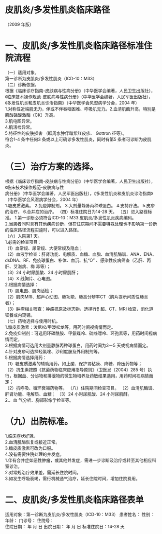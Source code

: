 # 皮肌炎/多发性肌炎临床路径  
（2009 年版）  
# 一、皮肌炎/多发性肌炎临床路径标准住院流程  
（一）适用对象。  
第一诊断为皮肌炎/多发性肌炎（ICD-10：M33）  
（二）诊断依据。  
根据《临床诊疗指南-皮肤病与性病分册》（中华医学会编著，人民卫生出版社），《临床技术操作规范-皮肤病与性病分册》（中华医学会编著，人民军医出版社），《多发性肌炎和皮肌炎诊治指南》（中华医学会风湿病学分会，2004 年）  
1.对称性近端肌无力，伴或不伴吞咽困难、呼吸肌无力。2.血清肌酶升高，特别是肌酸磷酸激酶（CK）升高。  
3.肌电图异常。  
4.肌活检异常。  
5.特征性的皮肤损害 （眶周水肿伴暗紫红皮疹、 Gottron 征等）。  
符合1-4 条中任何3 条或以上可确诊多发性肌炎，同时有第5 条者可诊断为皮肌炎。  
# （三）治疗方案的选择。  
根据《临床诊疗指南-皮肤病与性病分册》（中华医学会编著，人民卫生出版社），《临床技术操作规范-皮肤病与性  
病分册》（中华医学会编著，人民军医出版社），《多发性肌炎和皮肌炎诊治指南》（中华医学会风湿病学分会，2004 年）  
1.糖皮质激素。 2.免疫抑制剂。 3.大剂量静脉丙种球蛋白。 4.支持疗法。 5.皮疹的治疗。 6.合并症的治疗。 （四）标准住院日为14-28 天。 （五）进入路径标准。 1.第一诊断必须符合ICD-10：M33 皮肌炎/多发性肌炎疾病编码。  
2.当患者同时具有其他疾病诊断，但在住院期间不需要特殊处理也不影响第一诊断的临床路径流程实施时，可以进入路径。  
（六）入院第1 天。  
1.必需的检查项目：  
（1）血常规、尿常规、大便常规及隐血；  
（2）血液学检查：肝肾功能、电解质、血糖、血脂、血清肌酶谱、ANA、ENA、dsDNA、RF、免疫球蛋白、补体、血沉、抗“O” 、感染性疾病筛查（乙肝、丙肝、艾滋病、梅 毒等）；  
（3）24 小时尿肌酸、24 小时尿肌酐；  
（4）X 线胸片、心电图。  
2.根据病情选择：  
（1）肌电图、肌肉活检；  
（2）肌肉MRI、超声心动图、肺功能、肺高分辨率CT（胸片提示间质性肺炎者）；  
（3）肿瘤相关筛查：肿瘤抗原及标志物，选择行B 超、CT、MRI 检查，消化道钡餐或内窥镜。  
（七）药物选择与使用时机。  
1.糖皮质激素：泼尼松/甲泼松龙等，用药时间视病情而定。  
2.免疫抑制剂：可选用环磷酰胺、甲氨蝶呤、硫唑嘌呤、环孢素等，用药时间视病情而定。  
3.根据病情可选用大剂量静脉丙种球蛋白，用药时间为3－5 天或视病情而定。  
4.针对皮疹可选择羟氯喹、沙利度胺及外用制剂等。  
5.根据病情选择用药：  
（1）糖皮质激素的辅助用药，如止酸、保护胃粘膜、降糖、降压药物等；  
（2）抗生素按照《抗菌药物临床应用指导原则》（卫医发〔2004〕285 号）执行，根据血、分泌物和排泄物的微生物培养及药敏结果选用，用药时间视病情而定；  
（2）抗呼吸、循环衰竭药物等。 （八）住院期间检查项目。 （2）血清肌酶谱、肝肾功能、电解质、血糖； （3）24 小时尿肌酸、24 小时尿肌酐。  
2.、血 气分析、胸部影像学检查等。  
# （九）出院标准。  
1.临床症状好转。  
2.血清肌酶恢复或接近正常。  
3.糖皮质激素可改为口服。  
4.没有需要住院处理的并发症。  
1.伴有合并症如恶性肿瘤，或其他并发症，需进一步诊断及治疗或转至其他相应科室诊治。  
2.对常规治疗效果差，需延长住院时间。  
3.如发生呼吸衰竭，需行机械通气治疗，延长住院时间，增加住院费用。  
# 二、皮肌炎/多发性肌炎临床路径表单  
适用对象：第一诊断为皮肌炎/多发性肌炎（ICD-10：M33） 患者姓名：           性别：    年龄：    门诊号：       住院号：  
住院日期：   年  月  日 出院日期：   年  月   日  标准住院日：14-28 天  
